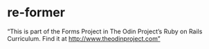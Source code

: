 # re-former
“This is part of the Forms Project in The Odin Project’s Ruby on Rails Curriculum. Find it at http://www.theodinproject.com”
